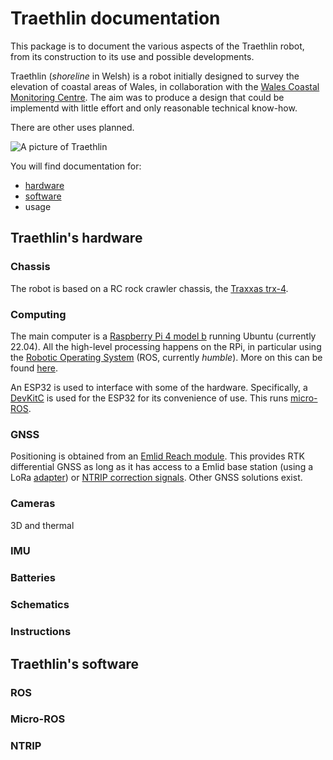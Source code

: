 # Traethlin documentation

This package is to document the various aspects of the Traethlin robot, from its construction to its use and possible developments.

Traethlin (*shoreline* in Welsh) is a robot initially designed to survey the elevation of coastal areas of Wales, in collaboration with the [Wales Coastal Monitoring Centre](https://www.wcmc.wales/_files/ugd/d0d240_1d66067560554c429da7188d70d49375.pdf).  The aim was to produce a design that could be implementd with little effort and only reasonable technical know-how.

There are other uses planned.

![A picture of Traethlin](images/traethlin.jpg "Traethlin")

You will find documentation for:

- [hardware](#traethlins-hardware)
- [software](#traethlins-software)
- usage

## Traethlin's hardware

### Chassis

The robot is based on a RC rock crawler chassis, the [Traxxas trx-4](https://traxxas.com/products/landing/trx-4/).

### Computing

The main computer is a [Raspberry Pi 4 model b](https://www.raspberrypi.com/products/raspberry-pi-4-model-b/) running Ubuntu (currently 22.04).  All the high-level processing happens on the RPi, in particular using the [Robotic Operating System](https://ros.org/) (ROS, currently *humble*).  More on this can be found [here](#traethlins-software).

An ESP32 is used to interface with some of the hardware.  Specifically, a [DevKitC](https://www.espressif.com/en/products/devkits/esp32-devkitc/overview) is used for the ESP32 for its convenience of use.  This runs [micro-ROS](https://micro.ros.org/).

### GNSS

Positioning is obtained from an [Emlid Reach module](https://emlid.com/reach/).  This provides RTK differential GNSS as long as it has access to a Emlid base station (using a LoRa [adapter](https://hk.store.emlid.com/products/reach-m-lora-radio?variant=44249818824943)) or [NTRIP correction signals](#ntrip).  Other GNSS solutions exist.

### Cameras

3D and thermal

### IMU

### Batteries

### Schematics

### Instructions

## Traethlin's software

### ROS

### Micro-ROS

### NTRIP
